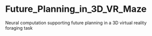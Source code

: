 # Future_Planning_in_3D_VR_Maze
Neural computation supporting future planning in a 3D virtual reality foraging task 
